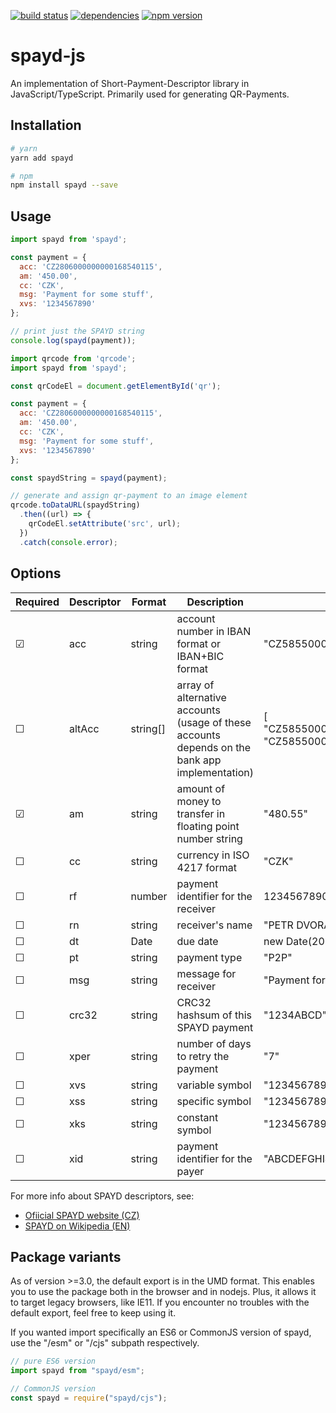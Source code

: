 [![build status](https://travis-ci.org/Tajnymag/spayd-js.svg?branch=master)](https://travis-ci.org/Tajnymag/spayd-js)
[![dependencies](https://david-dm.org/tajnymag/spayd-js.svg)](https://david-dm.org/tajnymag/spayd-js)
[![npm version](https://badge.fury.io/js/spayd.svg)](https://badge.fury.io/js/spayd)

# spayd-js

An implementation of Short-Payment-Descriptor library in JavaScript/TypeScript. Primarily used for generating QR-Payments.

## Installation

```bash
# yarn
yarn add spayd

# npm
npm install spayd --save
```

## Usage

```js
import spayd from 'spayd';

const payment = {
  acc: 'CZ2806000000000168540115',
  am: '450.00',
  cc: 'CZK',
  msg: 'Payment for some stuff',
  xvs: '1234567890'
};

// print just the SPAYD string
console.log(spayd(payment));
```

```js
import qrcode from 'qrcode';
import spayd from 'spayd';

const qrCodeEl = document.getElementById('qr');

const payment = {
  acc: 'CZ2806000000000168540115',
  am: '450.00',
  cc: 'CZK',
  msg: 'Payment for some stuff',
  xvs: '1234567890'
};

const spaydString = spayd(payment);

// generate and assign qr-payment to an image element
qrcode.toDataURL(spaydString)
  .then((url) => {
    qrCodeEl.setAttribute('src', url);
  })
  .catch(console.error);
```

## Options

| Required | Descriptor | Format | Description | Example |
| --- | --- | --- | --- | --- |
| &#9745; | acc | string | account number in IBAN format or IBAN+BIC format | "CZ5855000000001265098001+RZBCCZPP" |
| &#9744; | altAcc | string[] | array of alternative accounts (usage of these accounts depends on the bank app implementation) | [ "CZ5855000000001265098001+RZBCCZPP", "CZ5855000000001265098001" ] |
| &#9745; | am | string | amount of money to transfer in floating point number string | "480.55" |
| &#9744; | cc | string | currency in ISO 4217 format | "CZK" |
| &#9744; | rf | number | payment identifier for the receiver | 1234567890123456 |
| &#9744; | rn | string | receiver's name | "PETR DVORAK"
| &#9744; | dt | Date | due date | new Date(2018, 3, 20) |
| &#9744; | pt | string | payment type | "P2P" |
| &#9744; | msg | string | message for receiver | "Payment for some stuff" |
| &#9744; | crc32 | string | CRC32 hashsum of this SPAYD payment | "1234ABCD" |
| &#9744; | xper | string | number of days to retry the payment | "7" |
| &#9744; | xvs | string | variable symbol | "1234567890" |
| &#9744; | xss | string | specific symbol | "1234567890" |
| &#9744; | xks | string | constant symbol | "1234567890" |
| &#9744; | xid | string | payment identifier for the payer | "ABCDEFGHIJ1234567890" |

For more info about SPAYD descriptors, see:
* [Ofiicial SPAYD website (CZ)](https://qr-platba.cz/pro-vyvojare/specifikace-formatu/)
* [SPAYD on Wikipedia (EN)](https://en.wikipedia.org/wiki/Short_Payment_Descriptor)

## Package variants

As of version >=3.0, the default export is in the UMD format. This enables you to use the package both in the browser and in nodejs. Plus, it allows it to target legacy browsers, like IE11. If you encounter no troubles with the default export, feel free to keep using it.

If you wanted import specifically an ES6 or CommonJS version of spayd, use the "/esm" or "/cjs" subpath respectively.

```js
// pure ES6 version
import spayd from "spayd/esm";

// CommonJS version
const spayd = require("spayd/cjs");
```
